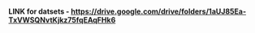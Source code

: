 #### LINK for datsets -  https://drive.google.com/drive/folders/1aUJ85Ea-TxVWSQNvtKjkz75fqEAqFHk6  
